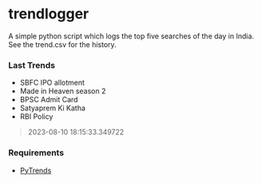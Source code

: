 # trendlogger
A simple python script which logs the top five searches of the day in India.<br>See the trend.csv for the history.<br>

<!-- Last Trends -->
### Last Trends
* SBFC IPO allotment
* Made in Heaven season 2
* BPSC Admit Card
* Satyaprem Ki Katha
* RBI Policy
> 2023-08-10 18:15:33.349722

<!-- Requirements -->
### Requirements
* [PyTrends](https://github.com/dreyco676/pytrends)
